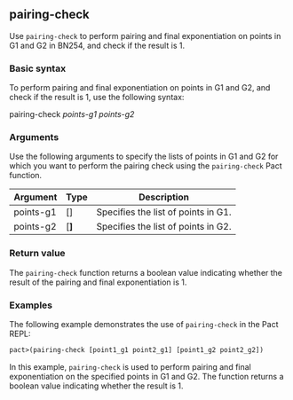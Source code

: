 ## pairing-check
Use `pairing-check` to perform pairing and final exponentiation on points in G1 and G2 in BN254, and check if the result is 1.

### Basic syntax

To perform pairing and final exponentiation on points in G1 and G2, and check if the result is 1, use the following syntax:

pairing-check *points-g1 points-g2*

### Arguments

Use the following arguments to specify the lists of points in G1 and G2 for which you want to perform the pairing check using the `pairing-check` Pact function.

| Argument | Type | Description |
| --- | --- | --- |
| points-g1 | [<a>] | Specifies the list of points in G1. |
| points-g2 | [<b>] | Specifies the list of points in G2. |

### Return value

The `pairing-check` function returns a boolean value indicating whether the result of the pairing and final exponentiation is 1.

### Examples

The following example demonstrates the use of `pairing-check` in the Pact REPL:

```lisp
pact>(pairing-check [point1_g1 point2_g1] [point1_g2 point2_g2])
```

In this example, `pairing-check` is used to perform pairing and final exponentiation on the specified points in G1 and G2. The function returns a boolean value indicating whether the result is 1.
